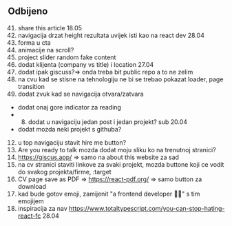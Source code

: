 ## Odbijeno

41. share this article 18.05
42. navigacija drzat height rezultata uvijek isti kao na react dev 28.04
43. forma u cta
44. animacije na scroll?
45. project slider random fake content
46. dodat klijenta (company vs title) i location 27.04
47. dodat ipak giscuss?=> onda treba bit public repo a to ne zelim
48. na cvu kad se stisne na tehnologiju ne bi se trebao pokazat loader, page transition
49. dodat zvuk kad se navigacija otvara/zatvara

- dodat onaj gore indicator za reading
- 8. dodat u navigaciju jedan post i jedan projekt? sub 20.04
- dodat mozda neki projekt s githuba?

12. u top navigaciju stavit hire me button?
13. Are you ready to talk mozda dodat moju sliku ko na trenutnoj stranici?
14. https://giscus.app/ => samo na about this website za sad
15. na cv stranici staviti linkove za svaki projekt, mozda buttone koji ce vodit do svakog projekta/firme, :target
16. CV page save as PDF => https://react-pdf.org/ => samo button za download
17. kad bude gotov emoji, zamijenit "a frontend developer 👩‍💻" s tim emojijem
18. inspiracija za nav https://www.totaltypescript.com/you-can-stop-hating-react-fc 28.04
